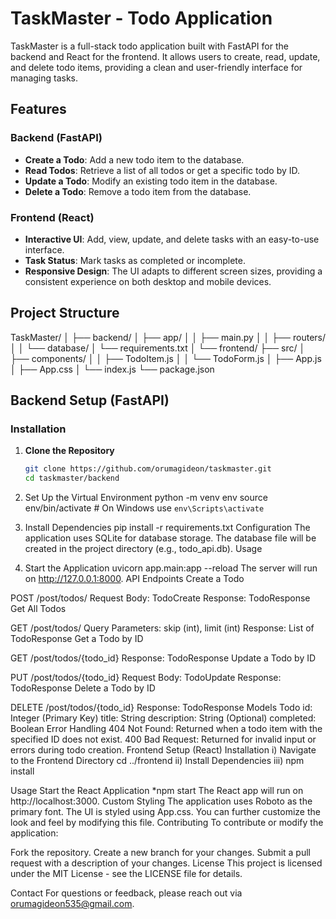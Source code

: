 # TaskMaster - Todo Application

TaskMaster is a full-stack todo application built with FastAPI for the backend and React for the frontend. It allows users to create, read, update, and delete todo items, providing a clean and user-friendly interface for managing tasks.

## Features

### Backend (FastAPI)

- **Create a Todo**: Add a new todo item to the database.
- **Read Todos**: Retrieve a list of all todos or get a specific todo by ID.
- **Update a Todo**: Modify an existing todo item in the database.
- **Delete a Todo**: Remove a todo item from the database.

### Frontend (React)

- **Interactive UI**: Add, view, update, and delete tasks with an easy-to-use interface.
- **Task Status**: Mark tasks as completed or incomplete.
- **Responsive Design**: The UI adapts to different screen sizes, providing a consistent experience on both desktop and mobile devices.

## Project Structure

TaskMaster/ │ ├── backend/ │ ├── app/ │ │ ├── main.py │ │ ├── routers/ │ │ └── database/ │ └── requirements.txt │ └── frontend/ ├── src/ │ ├── components/ │ │ ├── TodoItem.js │ │ └── TodoForm.js │ ├── App.js │ ├── App.css │ └── index.js └── package.json

## Backend Setup (FastAPI)

### Installation

1. **Clone the Repository**

   ```bash
   git clone https://github.com/orumagideon/taskmaster.git
   cd taskmaster/backend
   ```

2. Set Up the Virtual Environment
   python -m venv env
   source env/bin/activate # On Windows use `env\Scripts\activate`
3. Install Dependencies
   pip install -r requirements.txt
   Configuration
   The application uses SQLite for database storage. The database file will be created in the project directory (e.g., todo_api.db).
   Usage
4. Start the Application
   uvicorn app.main:app --reload
   The server will run on http://127.0.0.1:8000.
   API Endpoints
   Create a Todo

POST /post/todos/
Request Body: TodoCreate
Response: TodoResponse
Get All Todos

GET /post/todos/
Query Parameters: skip (int), limit (int)
Response: List of TodoResponse
Get a Todo by ID

GET /post/todos/{todo_id}
Response: TodoResponse
Update a Todo by ID

PUT /post/todos/{todo_id}
Request Body: TodoUpdate
Response: TodoResponse
Delete a Todo by ID

DELETE /post/todos/{todo_id}
Response: TodoResponse
Models
Todo
id: Integer (Primary Key)
title: String
description: String (Optional)
completed: Boolean
Error Handling
404 Not Found: Returned when a todo item with the specified ID does not exist.
400 Bad Request: Returned for invalid input or errors during todo creation.
Frontend Setup (React)
Installation
i) Navigate to the Frontend Directory
cd ../frontend
ii) Install Dependencies
iii) npm install

Usage
Start the React Application
\*npm start
The React app will run on http://localhost:3000.
Custom Styling
The application uses Roboto as the primary font.
The UI is styled using App.css. You can further customize the look and feel by modifying this file.
Contributing
To contribute or modify the application:

Fork the repository.
Create a new branch for your changes.
Submit a pull request with a description of your changes.
License
This project is licensed under the MIT License - see the LICENSE file for details.

Contact
For questions or feedback, please reach out via orumagideon535@gmail.com.
